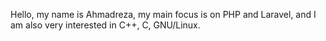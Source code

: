 Hello, my name is Ahmadreza, my main focus is on PHP and Laravel, and I am also very interested in C++, C, GNU/Linux.

